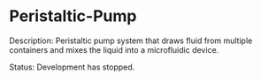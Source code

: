 # Peristaltic-Pump

Description:
Peristaltic pump system that draws fluid from multiple containers and mixes the liquid into a microfluidic device.

Status: Development has stopped.
